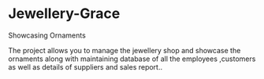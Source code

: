 # Jewellery-Grace
Showcasing Ornaments

The project allows you to manage the jewellery shop and showcase the ornaments along with maintaining database of all the employees ,customers as well as details of suppliers and sales report.. 
